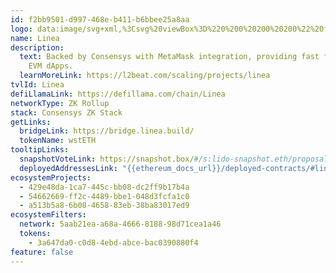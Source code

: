 ```yaml
---
id: f2bb9501-d997-468e-b411-b6bbee25a8aa
logo: data:image/svg+xml,%3Csvg%20viewBox%3D%220%200%20200%20200%22%20fill%3D%22none%22%20xmlns%3D%22http%3A%2F%2Fwww.w3.org%2F2000%2Fsvg%22%3E%0A%3Cg%20filter%3D%22url(%23filter0_f_16862_3102)%22%3E%0A%3Cpath%20d%3D%22M143.203%20137.173H62.5V55.7656H80.9673V121.406H143.203V137.173Z%22%20fill%3D%22%2384DCFB%22%2F%3E%0A%3Cpath%20d%3D%22M143.201%2071.5338C152.301%2071.5338%20159.672%2064.4773%20159.672%2055.7669C159.672%2047.0565%20152.301%2040%20143.201%2040C134.102%2040%20126.73%2047.0565%20126.73%2055.7669C126.73%2064.4773%20134.102%2071.5338%20143.201%2071.5338Z%22%20fill%3D%22%2384DCFB%22%2F%3E%0A%3C%2Fg%3E%0A%3Cpath%20d%3D%22M132.279%20144.997H51.5762V63.5898H70.0435V129.23H132.279V144.997Z%22%20fill%3D%22black%22%2F%3E%0A%3Cpath%20d%3D%22M132.277%2079.358C141.377%2079.358%20148.748%2072.3015%20148.748%2063.5911C148.748%2054.8807%20141.377%2047.8242%20132.277%2047.8242C123.178%2047.8242%20115.807%2054.8807%20115.807%2063.5911C115.807%2072.3015%20123.178%2079.358%20132.277%2079.358Z%22%20fill%3D%22black%22%2F%3E%0A%3Cdefs%3E%0A%3Cfilter%20id%3D%22filter0_f_16862_3102%22%20x%3D%2252.5%22%20y%3D%2230%22%20width%3D%22117.172%22%20height%3D%22117.172%22%20filterUnits%3D%22userSpaceOnUse%22%20color-interpolation-filters%3D%22sRGB%22%3E%0A%3CfeFlood%20flood-opacity%3D%220%22%20result%3D%22BackgroundImageFix%22%2F%3E%0A%3CfeBlend%20mode%3D%22normal%22%20in%3D%22SourceGraphic%22%20in2%3D%22BackgroundImageFix%22%20result%3D%22shape%22%2F%3E%0A%3CfeGaussianBlur%20stdDeviation%3D%225%22%20result%3D%22effect1_foregroundBlur_16862_3102%22%2F%3E%0A%3C%2Ffilter%3E%0A%3C%2Fdefs%3E%0A%3C%2Fsvg%3E%0A
name: Linea
description:
  text: Backed by Consensys with MetaMask integration, providing fast finality for
    EVM dApps.
  learnMoreLink: https://l2beat.com/scaling/projects/linea
tvlId: Linea
defiLlamaLink: https://defillama.com/chain/Linea
networkType: ZK Rollup
stack: Consensys ZK Stack
getLinks:
  bridgeLink: https://bridge.linea.build/
  tokenName: wstETH
tooltipLinks:
  snapshotVoteLink: https://snapshot.box/#/s:lido-snapshot.eth/proposal/0x9382624eeee68a175dd7d1438347dbad4899ba0d2bfcf7c3955f087cb9f5cfc4
  deployedAddressesLink: "{{ethereum_docs_url}}/deployed-contracts/#linea"
ecosystemProjects:
  - 429e48da-1ca7-445c-bb08-dc2ff9b17b4a
  - 54662669-ff2c-4489-bbe1-048d3fcfa1c0
  - a513b5a8-6b08-4658-83eb-38ba83017ed9
ecosystemFilters:
  network: 5aab21ea-a68a-4666-8188-98d71cea1a46
  tokens:
    - 3a647da0-c0d8-4ebd-abce-bac0390880f4
feature: false
---
```

